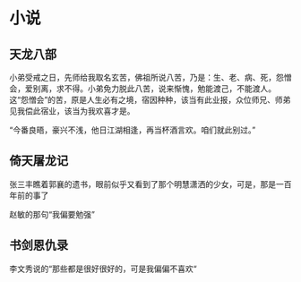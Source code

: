 # 小说

## 天龙八部

小弟受戒之日，先师给我取名玄苦，佛祖所说八苦，乃是：生、老、病、死，怨憎会，爱别离，求不得。小弟免力脱此八苦，说来惭愧，勉能渡己，不能渡人。这“怨憎会”的苦，原是人生必有之境，宿因种种，该当有此业报，众位师兄、师弟见我偿此宿业，该当为我欢喜才是。

“今番良晤，豪兴不浅，他日江湖相逢，再当杯酒言欢。咱们就此别过。”


## 倚天屠龙记

张三丰瞧着郭襄的遗书，眼前似乎又看到了那个明慧潇洒的少女，可是，那是一百年前的事了

赵敏的那句“我偏要勉强”

## 书剑恩仇录

李文秀说的“那些都是很好很好的，可是我偏偏不喜欢“
